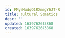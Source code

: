 ```yaml
---
id: FMynMudqO1RXmmgY6JT-R
title: Cultural Somatics
desc: ''
updated: 1639762693868
created: 1639762693868
---
```


